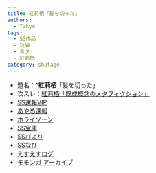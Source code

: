 ```yaml
---
title: 紅莉栖「髪を切った」
authors:
  - Takym
tags:
  - SS作品
  - 短編
  - ネタ
  - 紅莉栖
category: shutage
---
```

- 題名：**^紅莉栖**「髪を切った」
- 次スレ：[紅莉栖「既成概念のメタフィクション」](../../06/02/ss0000.html)
- [SS速報VIP](https://ex14.vip2ch.com/test/read.cgi/news4ssnip/1527695784/)
- [あやめ速報](https://ayamevip.com/archives/52058562.html)
- [ホライゾーン](http://horahorazoon.blog134.fc2.com/blog-entry-13538.html)
- [SS宝庫](http://sshouko.net/blog-entry-1362.html)
- [SSびより](http://ssbiyori.blog.fc2.com/blog-entry-23434.html)
- [SSなび](http://ss-navi.com/blog-entry-11957.html)
- [えすえすログ](http://s2-log.com/archives/53579396.html)
- [モモンガ アーカイブ](http://sslog.ldblog.jp/archives/9139839.html)
